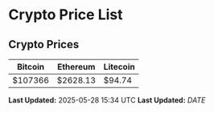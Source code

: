 # Crypto Price List

## Crypto Prices
| Bitcoin | Ethereum | Litecoin |
| ------- | -------- | -------- |
| $107366 | $2628.13 | $94.74 |
**Last Updated:** 2025-05-28 15:34 UTC
**Last Updated:** $DATE$

